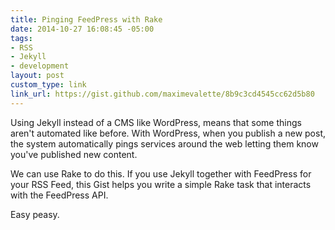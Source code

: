 ```yaml
---
title: Pinging FeedPress with Rake
date: 2014-10-27 16:08:45 -05:00
tags:
- RSS
- Jekyll
- development
layout: post
custom_type: link
link_url: https://gist.github.com/maximevalette/8b9c3cd4545cc62d5b80
---
```


Using Jekyll instead of a CMS like WordPress, means that some things aren't automated like before. With WordPress, when you publish a new post, the system automatically pings services around the web letting them know you've published new content.

We can use Rake to do this. If you use Jekyll together with FeedPress for your RSS Feed, this Gist helps you write a simple Rake task that interacts with the FeedPress API.

Easy peasy.
